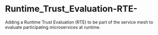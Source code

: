 # Runtime_Trust_Evaluation-RTE-
Adding a Runtime Trust Evaluation (RTE) to be part of the service mesh to evaluate participating microservices at runtime. 
